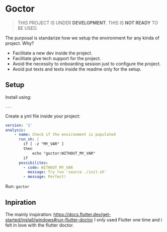 # Goctor

> THIS PROJECT IS UNDER **DEVELOPMENT**. THIS IS **NOT READY** TO BE USED.

The purposal is standarize how we setup the environment for any kinda of project. Why?
- Facilitate a new dev inside the project.
- Facilitate give tech support for the project.
- Avoid the necessity to onboarding session just to configure the project.
- Avoid put texts and texts inside the readme only for the setup.

## Setup

Install using:
```sh
...
```

Create a yml file inside your project:
```yml
version: '1'
analysis:
    - name: Check if the environment is populated
      run_sh: |
        if [ -z "MY_VAR" ]
        then
            echo "goctor:WITHOUT_MY_VAR"
        if
      possibilites:
        - code: WITHOUT_MY_VAR
          message: Try run 'source ./init.sh'
        - message: Perfect!
```

Run: `goctor`

## Inpiration
The mainly inspiration: https://docs.flutter.dev/get-started/install/windows#run-flutter-doctor
I only used Flutter one time and i felt in love with the flutter doctor.
